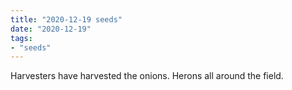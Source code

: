 ```yaml
---
title: "2020-12-19 seeds"
date: "2020-12-19"
tags:
- "seeds"
---
```


Harvesters have harvested the onions.
Herons all around the field.